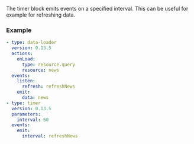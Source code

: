 The timer block emits events on a specified interval. This can be useful for example for refreshing
data.

### Example

```yaml
- type: data-loader
  version: 0.13.5
  actions:
    onLoad:
      type: resource.query
      resource: news
  events:
    listen:
      refresh: refreshNews
    emit:
      data: news
- type: timer
  version: 0.13.5
  parameters:
    interval: 60
  events:
    emit:
      interval: refreshNews
```
